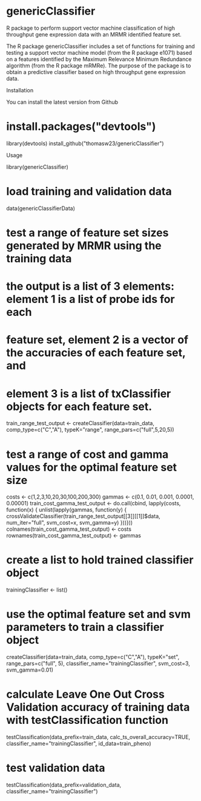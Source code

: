 # genericClassifier
R package to perform support vector machine classification of high throughput gene expression data with an MRMR identified feature set.

The R package genericClassifier includes a set of functions for training and testing a support vector machine model (from the R package e1071) based on a features identified by the Maximum Relevance Minimum Redundance algorithm  (from the R package mRMRe). The purpose of the package is to obtain a predictive classifier based on high throughput gene expression data.

Installation

You can install the latest version from Github

# install.packages("devtools")
library(devtools)
install_github("thomasw23/genericClassifier") 

Usage

library(genericClassifier)

# load training and validation data
data(genericClassifierData)

# test a range of feature set sizes generated by MRMR using the training data
# the output is a list of 3 elements: element 1 is a list of probe ids for each 
# feature set, element 2 is a vector of the accuracies of each feature set, and 
# element 3 is a list of txClassifier objects for each feature set.
train_range_test_output <- createClassifier(data=train_data, comp_type=c("C","A"), 
					    typeK="range", range_pars=c("full",5,20,5))

# test a range of cost and gamma values for the optimal feature set size
costs <- c(1,2,3,10,20,30,100,200,300)
gammas <- c(0.1, 0.01, 0.001, 0.0001, 0.00001)
train_cost_gamma_test_output <- do.call(cbind, lapply(costs, function(x) {
	unlist(lapply(gammas, function(y) {
		crossValidateClassifier(train_range_test_output[[3]][[1]]$data, 
					num_iter="full", svm_cost=x, svm_gamma=y) 
}))}))
colnames(train_cost_gamma_test_output) <- costs
rownames(train_cost_gamma_test_output) <- gammas
 
# create a list to hold trained classifier object
trainingClassifier <- list()
# use the optimal feature set and svm parameters to train a classifier object
createClassifier(data=train_data, comp_type=c("C","A"), typeK="set", range_pars=c("full", 5), 
		classifier_name="trainingClassifier", svm_cost=3, svm_gamma=0.01)

# calculate Leave One Out Cross Validation accuracy of training data with testClassification function
testClassification(data_prefix=train_data, calc_ts_overall_accuracy=TRUE,
		   classifier_name="trainingClassifier", id_data=train_pheno)

# test validation data
testClassification(data_prefix=validation_data, classifier_name="trainingClassifier")		



